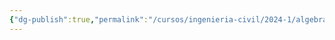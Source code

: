 ```yaml
---
{"dg-publish":true,"permalink":"/cursos/ingenieria-civil/2024-1/algebra-lineal/7-ortogonalidad/attachments/attachments/"}
---
```


